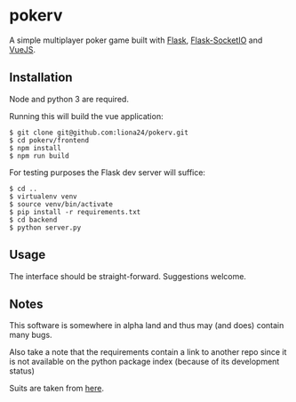 pokerv
======

A simple multiplayer poker game built with [Flask](http://flask.pocoo.org/), [Flask-SocketIO](https://flask-socketio.readthedocs.io/en/latest/) and [VueJS](https://vuejs.org/).


## Installation

Node and python 3 are required.

Running this will build the vue application:

```
$ git clone git@github.com:liona24/pokerv.git
$ cd pokerv/frontend
$ npm install
$ npm run build
```

For testing purposes the Flask dev server will suffice:

```
$ cd ..
$ virtualenv venv
$ source venv/bin/activate
$ pip install -r requirements.txt
$ cd backend
$ python server.py
```

## Usage

The interface should be straight-forward. Suggestions welcome.

## Notes

This software is somewhere in alpha land and thus may (and does) contain many bugs.

Also take a note that the requirements contain a link to another repo since it is not available on the python package index (because of its development status)

Suits are taken from [here](http://www.chaos-dwarfs.com/images/xander/malifaux-bioshock/malifaux-suits_01.png).
